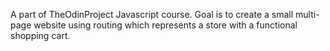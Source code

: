 A part of TheOdinProject Javascript course. Goal is to create a small multi-
page website using routing which represents a store with a functional shopping
cart.
